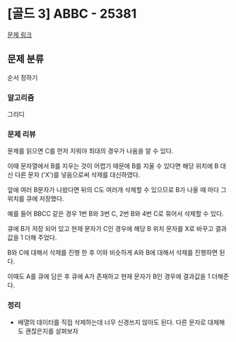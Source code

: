 # [골드 3] ABBC - 25381
[문제 링크](https://www.acmicpc.net/problem/25381)

## 문제 분류
순서 정하기 

### 알고리즘
그리디

### 문제 리뷰
<p>문제를 읽으면 C를 먼저 지워야 최대의 경우가 나옴을 알 수 있다.</p>
<p>이때 문자열에서 B를 지우는 것이 어렵기 때문에 B를 지울 수 있다면 해당 위치에 B 대신 다른 문자 ('X')를 넣음으로써 삭제를 대신하였다.</p> 
<p>앞에 여러 B문자가 나왔다면 뒤의 C도 여러개 삭제할 수 있으므로 B가 나올 때 마다 그 위치를 큐에 저장했다.</p>
<p>예를 들어 BBCC 같은 경우 1번 B와 3번 C, 2번 B와 4번 C로 묶어서 삭제할 수 있다.</p>
<p>큐에 B가 저장 되어 있고 현재 문자가 C인 경우에 해당 B 위치 문자를 X로 바꾸고 결과값을 1 더해 주었다.</p>
<p>B와 C에 대해서 삭제를 진행 한 후 이와 비슷하게 A와 B에 대해서 삭제를 진행하면 된다.</p>
<p>이때도 A를 큐에 담은 후 큐에 A가 존재하고 현재 문자가 B인 경우에 결과값을 1 더해준다.</p>

### 정리
+ 배열의 데이터를 직접 삭제하는데 너무 신경쓰지 않아도 된다. 다른 문자로 대체해도 괜찮은지를 살펴보자